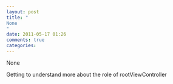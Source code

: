 ```yaml
---
layout: post
title: "
None
"
date: 2011-05-17 01:26
comments: true
categories: 
---
```


None


Getting to understand more about the role of rootViewController

